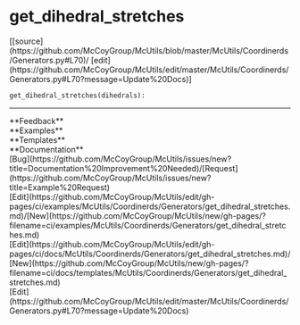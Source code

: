 # <a id="McUtils.Coordinerds.Generators.get_dihedral_stretches">get_dihedral_stretches</a>
<div class="docs-source-link" markdown="1">
[[source](https://github.com/McCoyGroup/McUtils/blob/master/McUtils/Coordinerds/Generators.py#L70)/
[edit](https://github.com/McCoyGroup/McUtils/edit/master/McUtils/Coordinerds/Generators.py#L70?message=Update%20Docs)]
</div>

```python
get_dihedral_stretches(dihedrals): 
```













---


<div markdown="1" class="text-secondary">
<div class="container">
  <div class="row">
   <div class="col" markdown="1">
**Feedback**   
</div>
   <div class="col" markdown="1">
**Examples**   
</div>
   <div class="col" markdown="1">
**Templates**   
</div>
   <div class="col" markdown="1">
**Documentation**   
</div>
   <div class="col" markdown="1">
   
</div>
   <div class="col" markdown="1">
   
</div>
   <div class="col" markdown="1">
   
</div>
</div>
  <div class="row">
   <div class="col" markdown="1">
[Bug](https://github.com/McCoyGroup/McUtils/issues/new?title=Documentation%20Improvement%20Needed)/[Request](https://github.com/McCoyGroup/McUtils/issues/new?title=Example%20Request)   
</div>
   <div class="col" markdown="1">
[Edit](https://github.com/McCoyGroup/McUtils/edit/gh-pages/ci/examples/McUtils/Coordinerds/Generators/get_dihedral_stretches.md)/[New](https://github.com/McCoyGroup/McUtils/new/gh-pages/?filename=ci/examples/McUtils/Coordinerds/Generators/get_dihedral_stretches.md)   
</div>
   <div class="col" markdown="1">
[Edit](https://github.com/McCoyGroup/McUtils/edit/gh-pages/ci/docs/McUtils/Coordinerds/Generators/get_dihedral_stretches.md)/[New](https://github.com/McCoyGroup/McUtils/new/gh-pages/?filename=ci/docs/templates/McUtils/Coordinerds/Generators/get_dihedral_stretches.md)   
</div>
   <div class="col" markdown="1">
[Edit](https://github.com/McCoyGroup/McUtils/edit/master/McUtils/Coordinerds/Generators.py#L70?message=Update%20Docs)   
</div>
   <div class="col" markdown="1">
   
</div>
   <div class="col" markdown="1">
   
</div>
   <div class="col" markdown="1">
   
</div>
</div>
</div>
</div>